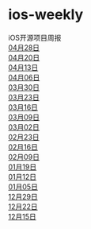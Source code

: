 # ios-weekly
iOS开源项目周报<br />
[04月28日](https://github.com/opendigg/ios-weekly/issues/18) <br />
[04月20日](https://github.com/opendigg/ios-weekly/issues/17) <br />
[04月13日](https://github.com/opendigg/ios-weekly/issues/16) <br />
[04月06日](https://github.com/opendigg/ios-weekly/issues/15) <br />
[03月30日](https://github.com/opendigg/ios-weekly/issues/14) <br />
[03月23日](https://github.com/opendigg/ios-weekly/issues/13) <br />
[03月16日](https://github.com/opendigg/ios-weekly/issues/12) <br />
[03月09日](https://github.com/opendigg/ios-weekly/issues/11) <br />
[03月02日](https://github.com/opendigg/ios-weekly/issues/10) <br />
[02月23日](https://github.com/opendigg/ios-weekly/issues/9) <br />
[02月16日](https://github.com/opendigg/ios-weekly/issues/8) <br />
[02月09日](https://github.com/opendigg/ios-weekly/issues/7) <br />
[01月19日](https://github.com/opendigg/ios-weekly/issues/6) <br />
[01月12日](https://github.com/opendigg/ios-weekly/issues/5) <br />
[01月05日](https://github.com/opendigg/ios-weekly/issues/4) <br />
[12月29日](https://github.com/opendigg/ios-weekly/issues/3) <br />
[12月22日](https://github.com/opendigg/ios-weekly/issues/2) <br />
[12月15日](https://github.com/opendigg/ios-weekly/issues/1) <br />

